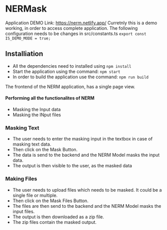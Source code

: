 # NERMask

Application DEMO Link: https://nerm.netlify.app/
Curretnly this is a demo working, in order to access complete application. 
The following configuration needs to be changes in src/constants.ts
`export const IS_DEMO_MODE = true;`

## Installiation

- All the dependencies need to installed using `npm install`
- Start the application using the command: `npm start`
- In order to build the application use the command: `npm run build`

The frontend of the NERM application, has a single page view.

#### Performing all the functionalites of NERM 
- Masking the Input data
- Masking the INput files

### Masking Text
- The user needs to enter the masking input in the textbox in case of masking text data.
- Then click on the Mask Button. 
- The data is send to the backend and the NERM Model masks the input data.
- The output is then visible to the user, as the masked data

### Making Files
- The user needs to upload files which needs to be masked. It could be a single file or multiple.
- Then click on the Mask Files Button.
- The files are then send to the backend and the NERM Model masks the input files.
- The output is then downloaded as a zip file.
- The zip files contain the masked output.
